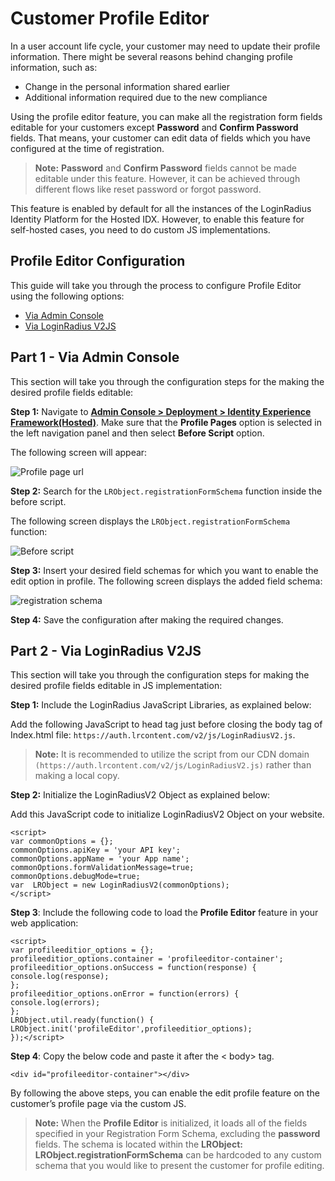 # Customer Profile Editor 


In a user account life cycle, your customer may need to update their profile information. There might be several reasons behind changing profile information, such as:

- Change in the personal information shared earlier
- Additional information required due to the new compliance

Using the profile editor feature, you can make all the registration form fields editable for your customers except **Password** and **Confirm Password** fields. That means, your customer can edit data of fields which you have configured at the time of registration.

> **Note:** **Password** and **Confirm Password** fields cannot be made editable under this feature. However, it can be achieved through different flows like reset password or forgot password.

This feature is enabled by default for all the instances of the LoginRadius Identity Platform for the Hosted IDX. However, to enable this feature for self-hosted cases, you need to do custom JS implementations.

## Profile Editor Configuration

This guide will take you through the process to configure Profile Editor using the following options:

- [Via Admin Console](#partviaadminconsole1)
- [Via LoginRadius V2JS](#partvialoginradiusvjs2)

## Part 1 - Via Admin Console

This section will take you through the configuration steps for the making the desired profile fields editable:

**Step 1:** Navigate to <a href = https://adminconsole.loginradius.com/deployment/idx target=_blank>**Admin Console > Deployment > Identity Experience Framework(Hosted)**</a>. Make sure that the **Profile Pages** option is selected in the left navigation panel and then select **Before Script** option.

The following screen will appear:

![Profile page url ](https://apidocs.lrcontent.com/images/Deployment---LoginRadius-User-Dashboard-4_29369620c35d22e0a54.14740487.png "before script")

**Step 2:** Search for the ```LRObject.registrationFormSchema``` function inside the before script.

The following screen displays the ```LRObject.registrationFormSchema``` function:

![Before script](https://apidocs.lrcontent.com/images/Deployment---LoginRadius-User-Dashboard-5_27655620c36b5b16c10.83809345.png "Registration form schema")

**Step 3:** Insert your desired field schemas for which you want to enable the edit option in profile. The following screen displays the added field schema: 

![registration schema](https://apidocs.lrcontent.com/images/Deployment---LoginRadius-User-Dashboard-6_17325620c3720988162.31403701.png "edit schema")

**Step 4:** Save the configuration after making the required changes.


## Part 2 - Via LoginRadius V2JS

This section will take you through the configuration steps for making the desired profile fields editable in JS implementation:

**Step 1:** Include the LoginRadius JavaScript Libraries, as explained below:


Add the following JavaScript to head tag just before closing the body tag of Index.html file: ```https://auth.lrcontent.com/v2/js/LoginRadiusV2.js```.


> **Note:** It is recommended to utilize the script from our 
CDN domain ```(https://auth.lrcontent.com/v2/js/LoginRadiusV2.js)``` rather than making a local copy.


**Step 2:** Initialize the LoginRadiusV2 Object as explained below:

Add this JavaScript code to initialize LoginRadiusV2 Object on your website.

```
<script> 
var commonOptions = {};
commonOptions.apiKey = 'your API key';
commonOptions.appName = 'your App name';
commonOptions.formValidationMessage=true;
commonOptions.debugMode=true;
var  LRObject = new LoginRadiusV2(commonOptions);
</script>

```


**Step 3**: Include the following code to load the **Profile Editor** feature in your web application:

```
<script> 
var profileeditior_options = {};
profileeditior_options.container = 'profileeditor-container';
profileeditior_options.onSuccess = function(response) {
console.log(response);
};
profileeditior_options.onError = function(errors) {
console.log(errors);
};
LRObject.util.ready(function() {
LRObject.init('profileEditor',profileeditior_options);
});</script>
```

**Step 4**: Copy the below code and paste it after the < body> tag.

```
<div id="profileeditor-container"></div>
```

By following the above steps, you can enable the edit profile feature on the customer’s profile page via the custom JS.

> **Note:** When the **Profile Editor** is initialized, it loads all of the fields specified in your Registration Form Schema, excluding the **password** fields. The schema is located within the **LRObject: LRObject.registrationFormSchema** can be hardcoded to any custom schema that you would like to present the customer for profile editing.




